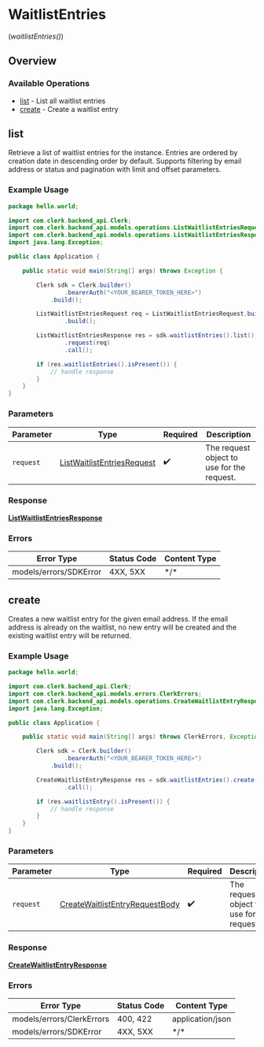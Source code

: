 # WaitlistEntries
(*waitlistEntries()*)

## Overview

### Available Operations

* [list](#list) - List all waitlist entries
* [create](#create) - Create a waitlist entry

## list

Retrieve a list of waitlist entries for the instance.
Entries are ordered by creation date in descending order by default.
Supports filtering by email address or status and pagination with limit and offset parameters.

### Example Usage

```java
package hello.world;

import com.clerk.backend_api.Clerk;
import com.clerk.backend_api.models.operations.ListWaitlistEntriesRequest;
import com.clerk.backend_api.models.operations.ListWaitlistEntriesResponse;
import java.lang.Exception;

public class Application {

    public static void main(String[] args) throws Exception {

        Clerk sdk = Clerk.builder()
                .bearerAuth("<YOUR_BEARER_TOKEN_HERE>")
            .build();

        ListWaitlistEntriesRequest req = ListWaitlistEntriesRequest.builder()
                .build();

        ListWaitlistEntriesResponse res = sdk.waitlistEntries().list()
                .request(req)
                .call();

        if (res.waitlistEntries().isPresent()) {
            // handle response
        }
    }
}
```

### Parameters

| Parameter                                                                           | Type                                                                                | Required                                                                            | Description                                                                         |
| ----------------------------------------------------------------------------------- | ----------------------------------------------------------------------------------- | ----------------------------------------------------------------------------------- | ----------------------------------------------------------------------------------- |
| `request`                                                                           | [ListWaitlistEntriesRequest](../../models/operations/ListWaitlistEntriesRequest.md) | :heavy_check_mark:                                                                  | The request object to use for the request.                                          |

### Response

**[ListWaitlistEntriesResponse](../../models/operations/ListWaitlistEntriesResponse.md)**

### Errors

| Error Type             | Status Code            | Content Type           |
| ---------------------- | ---------------------- | ---------------------- |
| models/errors/SDKError | 4XX, 5XX               | \*/\*                  |

## create

Creates a new waitlist entry for the given email address.
If the email address is already on the waitlist, no new entry will be created and the existing waitlist entry will be returned.

### Example Usage

```java
package hello.world;

import com.clerk.backend_api.Clerk;
import com.clerk.backend_api.models.errors.ClerkErrors;
import com.clerk.backend_api.models.operations.CreateWaitlistEntryResponse;
import java.lang.Exception;

public class Application {

    public static void main(String[] args) throws ClerkErrors, Exception {

        Clerk sdk = Clerk.builder()
                .bearerAuth("<YOUR_BEARER_TOKEN_HERE>")
            .build();

        CreateWaitlistEntryResponse res = sdk.waitlistEntries().create()
                .call();

        if (res.waitlistEntry().isPresent()) {
            // handle response
        }
    }
}
```

### Parameters

| Parameter                                                                                   | Type                                                                                        | Required                                                                                    | Description                                                                                 |
| ------------------------------------------------------------------------------------------- | ------------------------------------------------------------------------------------------- | ------------------------------------------------------------------------------------------- | ------------------------------------------------------------------------------------------- |
| `request`                                                                                   | [CreateWaitlistEntryRequestBody](../../models/operations/CreateWaitlistEntryRequestBody.md) | :heavy_check_mark:                                                                          | The request object to use for the request.                                                  |

### Response

**[CreateWaitlistEntryResponse](../../models/operations/CreateWaitlistEntryResponse.md)**

### Errors

| Error Type                | Status Code               | Content Type              |
| ------------------------- | ------------------------- | ------------------------- |
| models/errors/ClerkErrors | 400, 422                  | application/json          |
| models/errors/SDKError    | 4XX, 5XX                  | \*/\*                     |